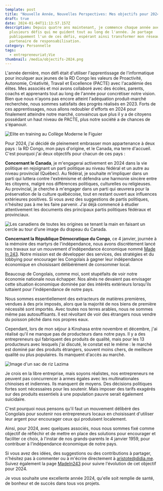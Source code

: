 ```yaml
---
template: post
title: "Nouvelle Année, Nouvelles Perspectives: Mes objectifs pour 2024"
draft: true
date: 2024-01-04T11:13:57.157Z
description: Depuis quatre ans maintenant, je commence chaque année avec un ou
  plusieurs défis qui me guident tout au long de l'année. Je partage
  publiquement l'un de ces défis, espérant ainsi transformer mon réseau en
  partenaire de responsabilisation.
category: Personnelle
tags:
  - entrepreneuriat;Vie
thumbnail: /media/objectifs-2024.png
---
```

L'année dernière, mon défi était d'utiliser l'apprentissage de l'informatique pour inculquer aux jeunes de la RD Congo les valeurs de Proactivité, Autonomie, Créativité, Travail et Excellence (PACTE) avec l'académie des élites. Mes associés et moi avons collaboré avec des écoles, parents, coachs et apprenants tout au long de l'année pour concrétiser notre vision. Bien que nous n'ayons pas encore atteint l'adéquation produit-marché recherchée, nous sommes satisfaits des progrès réalisés en 2023. Forts de ces apprentissages, nous allons redoubler d'efforts en 2024 pour finalement atteindre notre marché, convaincus que plus il y a de citoyens possédant un haut niveau de PACTE, plus notre société a de chances de s'épanouir.

![Elite en training au Collège Moderne le Figuier](/media/elite_training.jpeg "Elite en training au Collège Moderne le Figuier")

Pour 2024, j'ai décidé de pleinement embrasser mon appartenance à deux pays : la RD Congo, mon pays d'origine, et le Canada, ma terre d'accueil. C'est pourquoi j'ai deux objectifs pour chacun de ces pays :

**Concernant le Canada**, je m'engagerai activement en 2024 dans la vie politique en rejoignant un parti politique au niveau fédéral et un autre au niveau provincial (Québec). Au fédéral, je souhaite m'impliquer dans un parti qui luttera contre l'extrémisme et défendra une harmonie sincère entre les citoyens, malgré nos différences politiques, culturelles ou religieuses. Au provincial, je cherche à m'engager dans un parti qui œuvrera pour la préservation de la culture québécoise, tout en restant ouvert aux influences extérieures positives. Si vous avez des suggestions de partis politiques, n'hésitez pas à me les faire parvenir. J'ai déjà commencé à étudier attentivement les documents des principaux partis politiques fédéraux et provinciaux.

![Les canadiens de toutes les origines se tenant la main en faisant un cercle au tour d'une image du drapeau du Canada.](/media/canada_multipeople.png "Les canadiens de toutes les origines se tenant la main en faisant un cercle au tour d'une image du drapeau du Canada.")

**Concernant la République Démocratique du Congo**, ce 4 janvier, journée à la mémoire des martyrs de l'indépendance, nous avons discrètement lancé nos travaux sur un mouvement d'indépendance économique nommé [Made In 243](https://www.linkedin.com/company/made-in-243/about/). Notre mission est de développer des services, des stratégies et du lobbying pour encourager les Congolais à gagner leur indépendance économique en choisissant délibérément de consommer local.

Beaucoup de Congolais, comme moi, sont stupéfaits de voir notre économie nationale nous échapper. Nos aînés ne devaient pas envisager cette situation économique dominée par des intérêts extérieurs lorsqu'ils luttaient pour l'indépendance de notre pays.

Nous sommes essentiellement des extracteurs de matières premières, vendues à des prix imposés, alors que la majorité de nos biens de première nécessité sont importés. Avec toutes nos terres arables, nous ne sommes même pas autosuffisants. Il est révoltant de voir des étrangers nous vendre du poisson pêché dans nos propres eaux.

Cependant, lors de mon séjour à Kinshasa entre novembre et décembre, j'ai réalisé qu'il ne manque pas de producteurs dans notre pays. Il y a des entrepreneurs qui fabriquent des produits de qualité, mais pour les 13 producteurs avec lesquels j'ai discuté, le constat est le même : le marché est dominé par des produits étrangers, souvent moins chers, de meilleure qualité ou plus populaires. Ils manquent d'accès au marché.

![Image d'un sac de riz Lazima](/media/lazima.jpeg "Lazima, riz parfumé made in 243.")

Je crois en la libre entreprise, mais soyons réalistes, nos entrepreneurs ne peuvent pas concurrencer à armes égales avec les multinationales chinoises et indiennes. Ils manquent de moyens. Des décisions politiques fortes sont nécessaires pour les soutenir. Mais imposer des tarifs exagérés sur des produits essentiels à une population pauvre serait également suicidaire.

C'est pourquoi nous pensons qu'il faut un mouvement délibéré des Congolais pour soutenir nos entrepreneurs locaux en choisissant d'utiliser leur argent pour encourager ceux qui produisent localement.

Ainsi, pour 2024, avec quelques associés, nous nous sommes fixé comme objectif de réfléchir et de mettre en place des solutions pour encourager et faciliter ce choix, à l'instar de nos grands-parents le 4 janvier 1959, pour contribuer à l'indépendance économique de notre pays.

Si vous avez des idées, des suggestions ou des contributions à partager, n'hésitez pas à commenter ou à m'écrire directement à [aristote@didia.me](mailto:aristote@didia.me). Suivez également la page [MadeIn243](https://www.linkedin.com/company/made-in-243/about/) pour suivre l'évolution de cet objectif pour 2024.

Je vous souhaite une excellente année 2024, qu'elle soit remplie de santé, de bonheur et de succès dans tous vos projets.